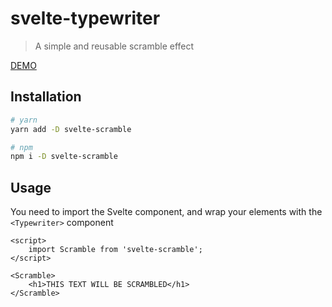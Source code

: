# svelte-typewriter

> A simple and reusable scramble effect

[DEMO](https://berkinakkaya.github.io/svelte-scramble)

## Installation

```bash
# yarn
yarn add -D svelte-scramble

# npm
npm i -D svelte-scramble
```

## Usage

You need to import the Svelte component, and wrap your elements with the `<Typewriter>` component

```svelte
<script>
	import Scramble from 'svelte-scramble';
</script>

<Scramble>
	<h1>THIS TEXT WILL BE SCRAMBLED</h1>
</Scramble>
```
